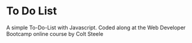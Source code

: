 # To Do List

A simple To-Do-List with Javascript. Coded along at the Web Developer Bootcamp online course by Colt Steele